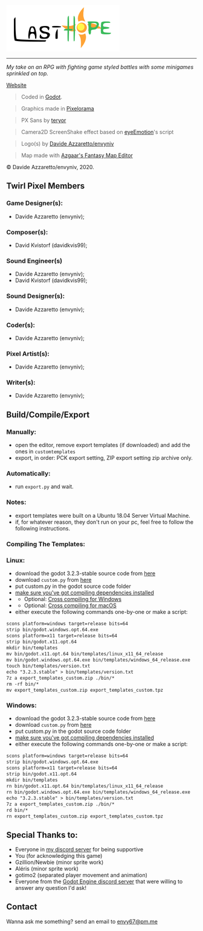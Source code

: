 ![Official Last Hope Logo](src/title.svg)
- - -
*My take on an RPG with fighting game styled battles with some minigames sprinkled on top.*

[Website](https://envyniv.github.io/Project-Hope)

> Coded in [Godot](https://godotengine.org/).

> Graphics made in [Pixelorama](https://github.com/Orama-Interactive/Pixelorama)

> PX Sans by [teryor](https://github.com/teryror/pixel-fonts)

> Camera2D ScreenShake effect based on [eyeEmotion](https://godotengine.org/qa/user/eyeEmotion)'s script

> Logo(s) by [Davide Azzaretto/envyniv](https://github.com/envyniv)

> Map made with [Azgaar's Fantasy Map Editor](https://azgaar.github.io/Fantasy-Map-Generator/)

© Davide Azzaretto/envyniv, 2020.


## Twirl Pixel Members
### Game Designer(s):
* Davide Azzaretto (envyniv);

### Composer(s):
* David Kvistorf (davidkvis99);

### Sound Engineer(s)
* Davide Azzaretto (envyniv);
* David Kvistorf (davidkvis99);

### Sound Designer(s):
* Davide Azzaretto (envyniv);

### Coder(s):
* Davide Azzaretto (envyniv);

### Pixel Artist(s):
* Davide Azzaretto (envyniv);

### Writer(s):
* Davide Azzaretto (envyniv);

## Build/Compile/Export
### Manually:
* open the editor, remove export templates (if downloaded) and add the ones in `customtemplates`
* export, in order: PCK export setting, ZIP export setting zip archive only.
### Automatically:
* run `export.py` and wait.
### Notes:
* export templates were built on a Ubuntu 18.04 Server Virtual Machine.
* if, for whatever reason, they don't run on your pc, feel free to follow the following instructions.
### Compiling The Templates:
### Linux:
* download the godot 3.2.3-stable source code from [here](https://github.com/godotengine/godot/archive/3.2.3-stable.zip)
* download `custom.py` from [here](https://github.com/envyniv/Project-Hope/raw/master/customtemplates/custom.py)
* put custom.py in the godot source code folder
* [make sure you've got compiling dependencies installed](https://docs.godotengine.org/en/stable/development/compiling/compiling_for_x11.html)
* * Optional: [Cross compiling for Windows](https://docs.godotengine.org/en/stable/development/compiling/compiling_for_windows.html#cross-compiling-for-windows-from-other-operating-systems)
* * Optional: [Cross compiling for macOS](https://docs.godotengine.org/en/stable/development/compiling/compiling_for_osx.html#cross-compiling-for-macos-from-linux)
* either execute the following commands one-by-one or make a script:
```
scons platform=windows target=release bits=64
strip bin/godot.windows.opt.64.exe
scons platform=x11 target=release bits=64
strip bin/godot.x11.opt.64
mkdir bin/templates
mv bin/godot.x11.opt.64 bin/templates/linux_x11_64_release
mv bin/godot.windows.opt.64.exe bin/templates/windows_64_release.exe
touch bin/templates/version.txt
echo "3.2.3.stable" > bin/templates/version.txt
7z a export_templates_custom.zip ./bin/*
rm -rf bin/*
mv export_templates_custom.zip export_templates_custom.tpz
```
### Windows:
* download the godot 3.2.3-stable source code from [here](https://github.com/godotengine/godot/archive/3.2.3-stable.zip)
* download `custom.py` from [here](https://github.com/envyniv/Project-Hope/raw/master/customtemplates/custom.py)
* put custom.py in the godot source code folder
* [make sure you've got compiling dependencies installed](https://docs.godotengine.org/en/stable/development/compiling/compiling_for_windows.html)
* either execute the following commands one-by-one or make a script:
```
scons platform=windows target=release bits=64
strip bin/godot.windows.opt.64.exe
scons platform=x11 target=release bits=64
strip bin/godot.x11.opt.64
mkdir bin/templates
rn bin/godot.x11.opt.64 bin/templates/linux_x11_64_release
rn bin/godot.windows.opt.64.exe bin/templates/windows_64_release.exe
echo "3.2.3.stable" > bin/templates/version.txt
7z a export_templates_custom.zip ./bin/*
rd bin/*
rn export_templates_custom.zip export_templates_custom.tpz
```

## Special Thanks to:
* Everyone in [my discord server](https://discord.gg/bNkDkHW) for being supportive
* You (for acknowledging this game)
* Gzillion/Newbie (minor sprite work)
* Aléris (minor sprite work)
* gotimo2 (separated player movement and animation)
* Everyone from the [Godot Engine discord server](https://discord.gg/4JBkykG) that were willing to answer any question I'd ask!

## Contact

Wanna ask me something? send an email to envy67@pm.me
